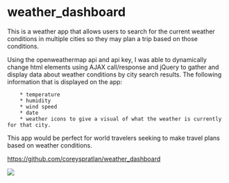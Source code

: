 # weather_dashboard

This is a weather app that allows users to search for the current weather conditions in multiple cities so they may plan a trip based on those conditions.

Using the openweathermap api and api key, I was able to dynamically change html elements using AJAX call/response and jQuery to gather and display data about weather conditions by city search results.  The following information that is displayed on the app: 

        * temperature
        * humidity
        * wind speed
        * date
        * weather icons to give a visual of what the weather is currently for that city.

This app would be perfect for world travelers seeking to make travel plans based on weather conditions.


https://github.com/coreyspratlan/weather_dashboard


<img src="/Users/coreyspratlan/Desktop/Screen Shot 2020-06-30 at 11.49.01 PM.png">
